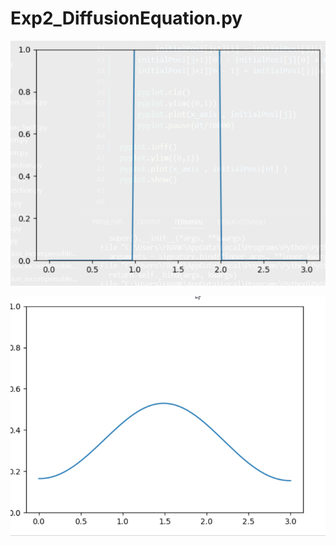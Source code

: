 # Exp2_DiffusionEquation.py

![simulation of diffusion equation_begin](sim_pic/Exp2_simulation_begin.png "simulation") 

![simulation of diffusion equation_end](sim_pic/Exp2_simulation_end.png "simulation")
